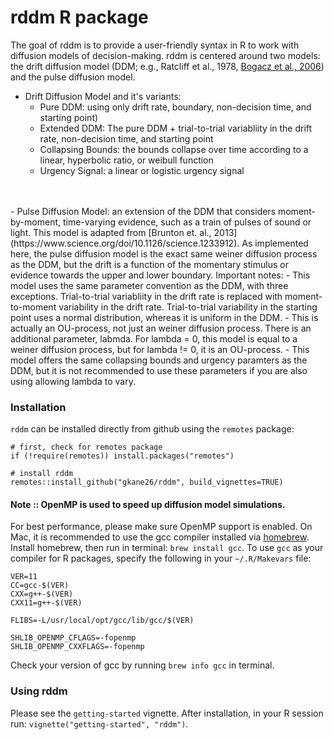 # rddm R package 

The goal of rddm is to provide a user-friendly syntax in R to work with diffusion models of decision-making.
rddm is centered around two models: the drift diffusion model (DDM; e.g., Ratcliff et al., 1978, [Bogacz et al., 2006](https://pubmed.ncbi.nlm.nih.gov/17014301/))
and the pulse diffusion model. 

- Drift Diffusion Model and it's variants:
  - Pure DDM: using only drift rate, boundary, non-decision time, and starting point)
  - Extended DDM: The pure DDM + trial-to-trial variabliity in the drift rate, non-decision time, and starting point
  - Collapsing Bounds: the bounds collapse over time according to a linear, hyperbolic ratio, or weibull function
  - Urgency Signal: a linear or logistic urgency signal
<br>
<br>
- Pulse Diffusion Model: an extension of the DDM that considers moment-by-moment, time-varying evidence, 
such as a train of pulses of sound or light. This model is adapted from [Brunton et. al., 2013](https://www.science.org/doi/10.1126/science.1233912).
As implemented here, the pulse diffusion model is the exact same weiner diffusion process as the DDM, 
but the drift is a function of the momentary stimulus or evidence towards the upper and lower boundary.
Important notes:
  - This model uses the same parameter convention as the DDM, with three exceptions.
  Trial-to-trial variabliity in the drift rate is replaced with moment-to-moment variability in the drift rate.
  Trial-to-trial variability in the starting point uses a normal distribution, whereas it is uniform in the DDM.
  - This is actually an OU-process, not just an weiner diffusion process. There is an additional parameter, labmda. 
  For lambda = 0, this model is equal to a weiner diffusion process, but for lambda != 0, it is an OU-process.
  - This model offers the same collapsing bounds and urgency paramters as the DDM, but it is not recommended to use 
  these parameters if you are also using allowing lambda to vary.
  
  
### Installation

`rddm` can be installed directly from github using the `remotes` package:
```
# first, check for remotes package
if (!require(remotes)) install.packages("remotes")

# install rddm
remotes::install_github("gkane26/rddm", build_vignettes=TRUE)
```

#### Note :: OpenMP is used to speed up diffusion model simulations.

For best performance, please make sure OpenMP support is enabled. On Mac, it is recommended to use the gcc compiler installed via [homebrew](https://brew.sh/). Install homebrew, then run in terminal: `brew install gcc`. To use `gcc` as your compiler for R packages, specify the following in your `~/.R/Makevars` file:
```
VER=11
CC=gcc-$(VER)
CXX=g++-$(VER)
CXX11=g++-$(VER)

FLIBS=-L/usr/local/opt/gcc/lib/gcc/$(VER)

SHLIB_OPENMP_CFLAGS=-fopenmp
SHLIB_OPENMP_CXXFLAGS=-fopenmp
```
Check your version of gcc by running `brew info gcc` in terminal.


### Using rddm

Please see the `getting-started` vignette. After installation, in your R session run: `vignette("getting-started", "rddm")`.

